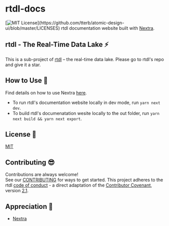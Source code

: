 # rtdl-docs
[![MIT License](https://img.shields.io/apm/l/atomic-design-ui.svg?)](https://github.com/tterb/atomic-design-ui/blob/master/LICENSES)  
rtdl documentation website built with [Nextra](https://nextra.vercel.app/).

## rtdl - The Real-Time Data Lake ⚡️
This is a sub-project of [rtdl](https://github.com/realtimedatalake/rtdl) – the real-time 
data lake. Please go to rtdl's repo and give it a star.

## How to Use 🌱
Find details on how to use Nextra [here](https://nextra.vercel.app/).  
  * To run rtdl's documentation website locally in dev mode, run `yarn next dev`.
  * To build rtdl's documenatation wesite locally to the out folder, run `yarn next build && yarn next export`.

## License 🤝
[MIT](./LICENSE)

## Contributing 😎
Contributions are always welcome!  
See our [CONTRIBUTING](./CONTRIBUTING.md) for ways to get started. 
This project adheres to the rtdl [code of conduct](./CODE_OF_CONDUCT.md) - a 
direct adaptation of the [Contributor Covenant](https://www.contributor-covenant.org/), 
version [2.1](https://www.contributor-covenant.org/version/2/1/code_of_conduct.html).

## Appreciation 🙏
  * [Nextra](https://nextra.vercel.app/)
